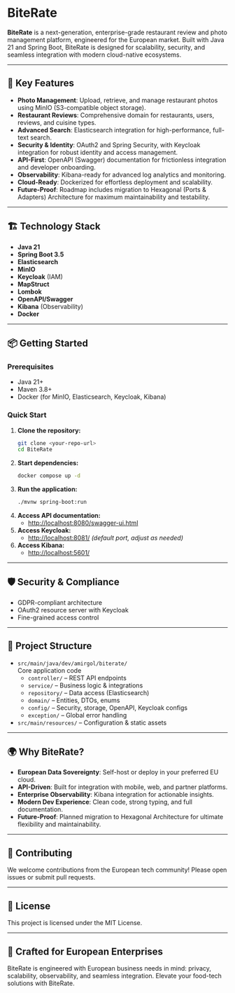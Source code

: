# BiteRate

**BiteRate** is a next-generation, enterprise-grade restaurant review and photo management platform, engineered for the European market. Built with Java 21 and Spring Boot, BiteRate is designed for scalability, security, and seamless integration with modern cloud-native ecosystems.

---

## 🚀 Key Features

- **Photo Management**: Upload, retrieve, and manage restaurant photos using MinIO (S3-compatible object storage).
- **Restaurant Reviews**: Comprehensive domain for restaurants, users, reviews, and cuisine types.
- **Advanced Search**: Elasticsearch integration for high-performance, full-text search.
- **Security & Identity**: OAuth2 and Spring Security, with Keycloak integration for robust identity and access management.
- **API-First**: OpenAPI (Swagger) documentation for frictionless integration and developer onboarding.
- **Observability**: Kibana-ready for advanced log analytics and monitoring.
- **Cloud-Ready**: Dockerized for effortless deployment and scalability.
- **Future-Proof**: Roadmap includes migration to Hexagonal (Ports & Adapters) Architecture for maximum maintainability and testability.

---

## 🏗️ Technology Stack

- **Java 21**
- **Spring Boot 3.5**
- **Elasticsearch**
- **MinIO**
- **Keycloak** (IAM)
- **MapStruct**
- **Lombok**
- **OpenAPI/Swagger**
- **Kibana** (Observability)
- **Docker**

---

## 📦 Getting Started

### Prerequisites
- Java 21+
- Maven 3.8+
- Docker (for MinIO, Elasticsearch, Keycloak, Kibana)

### Quick Start

1. **Clone the repository:**
   ```sh
   git clone <your-repo-url>
   cd BiteRate
   ```
2. **Start dependencies:**
   ```sh
   docker compose up -d
   ```
3. **Run the application:**
   ```sh
   ./mvnw spring-boot:run
   ```
4. **Access API documentation:**
   - [http://localhost:8080/swagger-ui.html](http://localhost:8080/swagger-ui.html)
5. **Access Keycloak:**
   - [http://localhost:8081/](http://localhost:8081/) *(default port, adjust as needed)*
6. **Access Kibana:**
   - [http://localhost:5601/](http://localhost:5601/)

---

## 🛡️ Security & Compliance
- GDPR-compliant architecture
- OAuth2 resource server with Keycloak
- Fine-grained access control

---

## 🧩 Project Structure

- `src/main/java/dev/amirgol/biterate/`  
  Core application code
  - `controller/` – REST API endpoints
  - `service/` – Business logic & integrations
  - `repository/` – Data access (Elasticsearch)
  - `domain/` – Entities, DTOs, enums
  - `config/` – Security, storage, OpenAPI, Keycloak configs
  - `exception/` – Global error handling
- `src/main/resources/` – Configuration & static assets

---

## 🌍 Why BiteRate?
- **European Data Sovereignty**: Self-host or deploy in your preferred EU cloud.
- **API-Driven**: Built for integration with mobile, web, and partner platforms.
- **Enterprise Observability**: Kibana integration for actionable insights.
- **Modern Dev Experience**: Clean code, strong typing, and full documentation.
- **Future-Proof**: Planned migration to Hexagonal Architecture for ultimate flexibility and maintainability.

---

## 🤝 Contributing
We welcome contributions from the European tech community! Please open issues or submit pull requests.

---

## 📄 License
This project is licensed under the MIT License.

---

## 🏢 Crafted for European Enterprises
BiteRate is engineered with European business needs in mind: privacy, scalability, observability, and seamless integration. Elevate your food-tech solutions with BiteRate.
